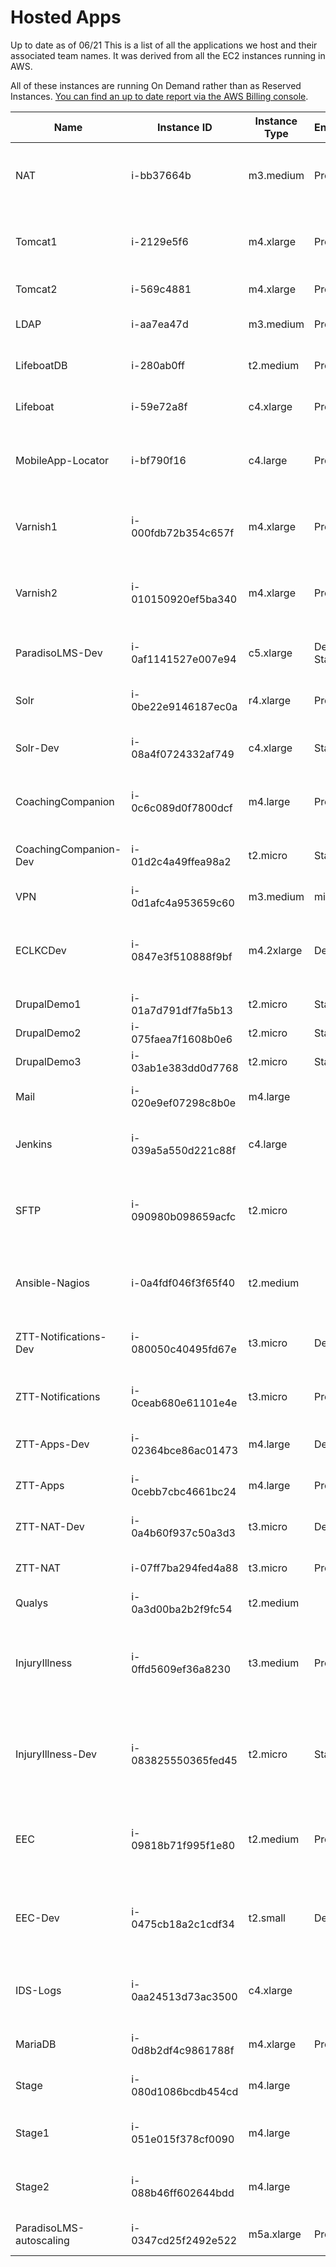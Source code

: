 # Hosted Apps

Up to date as of 06/21
This is a list of all the applications we host and their associated team names. It was derived from all the EC2 instances running in AWS.

All of these instances are running On Demand rather than as Reserved Instances. [You can find an up to date report via the AWS Billing console](https://console.aws.amazon.com/billing/home?#/bills?year=2021&month=6).

| Name                    | Instance ID         | Instance Type | Environment     | Team               | Notes                                                                  |
| ----------------------- | ------------------- | ------------- | --------------- | ------------------ | ---------------------------------------------------------------------- |
| NAT                     | i-bb37664b          | m3.medium     | Prod            | Hosting            | Network address translation for private subnets                        |
| Tomcat1                 | i-2129e5f6          | m4.xlarge     | Prod            | HSICC              | Tomcat applications, CAS, and user management                          |
| Tomcat2                 | i-569c4881          | m4.xlarge     | Prod            | HSICC              | Tomcat applications                                                    |
| LDAP                    | i-aa7ea47d          | m3.medium     | Prod            | HSICC              | LDAP production server                                                 |
| LifeboatDB              | i-280ab0ff          | t2.medium     | Prod            | Maybe Hosting      | MariaDB server for Lifeboat                                            |
| Lifeboat                | i-59e72a8f          | c4.xlarge     | Prod            | Maybe Hosting      | Read-only failover server                                              |
| MobileApp-Locator       | i-bf790f16          | c4.large      | Prod            | Zero to Three      | Locator Server for Mobile App (older versions)                         |
| Varnish1                | i-000fdb72b354c657f | m4.xlarge     | Prod            | HSICC              | Drupal production server - Varnish, nginx, PHP                         |
| Varnish2                | i-010150920ef5ba340 | m4.xlarge     | Prod            | HSICC              | Drupal production server - Varnish, nginx, PHP                         |
| ParadisoLMS-Dev         | i-0af1141527e007e94 | c5.xlarge     | Dev and Staging | iPD                | LMS development and staging server                                     |
| Solr                    | i-0be22e9146187ec0a | r4.xlarge     | Prod            | HSICC              | Solr production server                                                 |
| Solr-Dev                | i-08a4f0724332af749 | c4.xlarge     | Staging         | HSICC              | Solr development and staging server                                    |
| CoachingCompanion       | i-0c6c089d0f7800dcf | m4.large      | Prod            | Coaching Companion | Coaching companion production server                                   |
| CoachingCompanion-Dev   | i-01d2c4a49ffea98a2 | t2.micro      | Staging         | Coaching Companion | Coaching companion staging server                                      |
| VPN                     | i-0d1afc4a953659c60 | m3.medium     | misc            | Hosting            | OpenVPN                                                                |
| ECLKCDev                | i-0847e3f510888f9bf | m4.2xlarge    | Dev             | HSICC              | ECLKC Drupal development integration and staging server                |
| DrupalDemo1             | i-01a7d791df7fa5b13 | t2.micro      | Staging         | HSICC              | Demo server                                                            |
| DrupalDemo2             | i-075faea7f1608b0e6 | t2.micro      | Staging         | HSICC              | Demo server                                                            |
| DrupalDemo3             | i-03ab1e383dd0d7768 | t2.micro      | Staging         | HSICC              | Demo server                                                            |
| Mail                    | i-020e9ef07298c8b0e | m4.large      |                 | HSICC              | Mail production server                                                 |
| Jenkins                 | i-039a5a550d221c88f | c4.large      |                 | HSICC              | Jenkins server for automated tasks                                     |
| SFTP                    | i-090980b098659acfc | t2.micro      |                 | Hosting            | SFTP server for developer access to Drupal-related files               |
| Ansible-Nagios          | i-0a4fdf046f3f65f40 | t2.medium     |                 | Hosting            | Ansible configuration management and Nagios monitoring                 |
| ZTT-Notifications-Dev   | i-080050c40495fd67e | t3.micro      | Dev             | Zero to Three      | Zero to three notifications staging server                             |
| ZTT-Notifications       | i-0ceab680e61101e4e | t3.micro      | Prod            | Zero to Three      | Zero to three notifications production server                          |
| ZTT-Apps-Dev            | i-02364bce86ac01473 | m4.large      | Dev             | Zero to Three      | Zero to three staging mobile apps                                      |
| ZTT-Apps                | i-0cebb7cbc4661bc24 | m4.large      | Prod            | Zero to Three      | Zero to three production mobile apps                                   |
| ZTT-NAT-Dev             | i-0a4b60f937c50a3d3 | t3.micro      | Dev             | Zero to Three      | Zero to three staging NAT server                                       |
| ZTT-NAT                 | i-07ff7ba294fed4a88 | t3.micro      | Prod            | Zero to Three      | Zero to three production NAT server                                    |
| Qualys                  | i-0a3d00ba2b2f9fc54 | t2.medium     |                 | HSICC              |                                                                        |
| InjuryIllness           | i-0ffd5609ef36a8230 | t3.medium     | Prod            | NCHBHS             | Injury and Illness production server (Treat as on hiatus--not running) |
| InjuryIllness-Dev       | i-083825550365fed45 | t2.micro      | Staging         | NCHBHS             | Injury and Illness staging server (Treat as on hiatus--not running)    |
| EEC                     | i-09818b71f995f1e80 | t2.medium     | Prod            | Zero to Three      | Early educator central production server (Low usage)                   |
| EEC-Dev                 | i-0475cb18a2c1cdf34 | t2.small      | Dev             | Zero to Three      | Early educator central staging server (Low usage)                      |
| IDS-Logs                | i-0aa24513d73ac3500 | c4.xlarge     |                 |                    | Intrusion detection and log server (deprecated)                        |
| MariaDB                 | i-0d8b2df4c9861788f | m4.xlarge     | Prod            | HSICC              | Production MariaDB server                                              |
| Stage                   | i-080d1086bcdb454cd | m4.large      |                 | HSICC              | Staging CAS and Tomcat Apps                                            |
| Stage1                  | i-051e015f378cf0090 | m4.large      |                 | HSICC              | Staging frontend server (Drupal)                                       |
| Stage2                  | i-088b46ff602644bdd | m4.large      |                 | HSICC              | Staging frontend server (Drupal)                                       |
| ParadisoLMS-autoscaling | i-0347cd25f2492e522 | m5a.xlarge    | Prod            | iPD                | Production IPD LMS server                                              |

